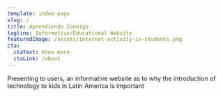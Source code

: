 ```yaml
---
template: index-page
slug: /
title: Aprendiendo Conmigo
tagline: Informative/Educational Website
featuredImage: /assets/internet-activity-in-students.png
cta:
  ctaText: Know more
  ctaLink: /about
---
```

P﻿resenting to users, an informative website as to why the introduction of technology to kids in Latin America is important